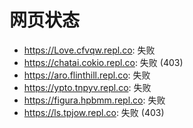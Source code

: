 # 网页状态
- https://Love.cfvqw.repl.co: 失败
- https://chatai.cokio.repl.co: 失败 (403)
- https://aro.flinthill.repl.co: 失败
- https://ypto.tnpyv.repl.co: 失败
- https://figura.hpbmm.repl.co: 失败
- https://ls.tpjow.repl.co: 失败 (403)
